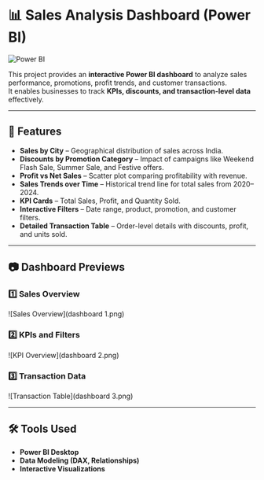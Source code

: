 # 📊 Sales Analysis Dashboard (Power BI)

![Power BI](https://img.shields.io/badge/Power%20BI-Dashboard-F2C811?style=for-the-badge&logo=power-bi&logoColor=black)

This project provides an **interactive Power BI dashboard** to analyze sales performance, promotions, profit trends, and customer transactions.  
It enables businesses to track **KPIs, discounts, and transaction-level data** effectively.

---

## 🚀 Features
- **Sales by City** – Geographical distribution of sales across India.
- **Discounts by Promotion Category** – Impact of campaigns like Weekend Flash Sale, Summer Sale, and Festive offers.
- **Profit vs Net Sales** – Scatter plot comparing profitability with revenue.
- **Sales Trends over Time** – Historical trend line for total sales from 2020–2024.
- **KPI Cards** – Total Sales, Profit, and Quantity Sold.
- **Interactive Filters** – Date range, product, promotion, and customer filters.
- **Detailed Transaction Table** – Order-level details with discounts, profit, and units sold.

---

## 📷 Dashboard Previews
### 1️⃣ Sales Overview
![Sales Overview](dashboard 1.png)

### 2️⃣ KPIs and Filters
![KPI Overview](dashboard 2.png)

### 3️⃣ Transaction Data
![Transaction Table](dashboard 3.png)

---

## 🛠️ Tools Used
- **Power BI Desktop**
- **Data Modeling (DAX, Relationships)**
- **Interactive Visualizations**
